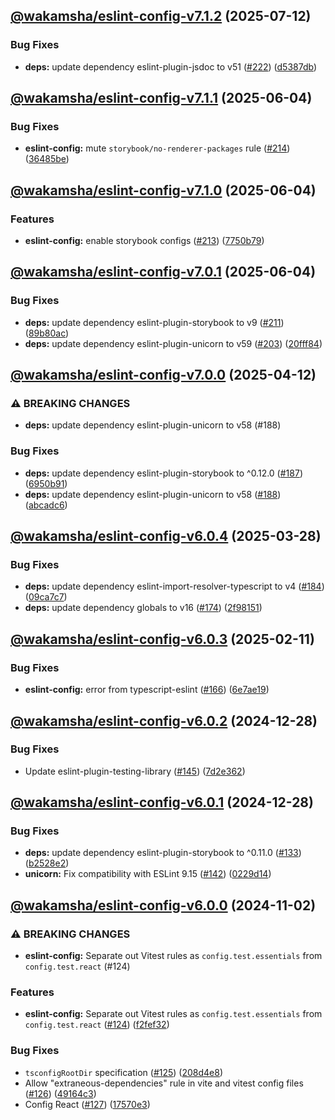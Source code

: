## [@wakamsha/eslint-config-v7.1.2](https://github.com/wakamsha/frontend-tools/compare/@wakamsha/eslint-config-v7.1.1...@wakamsha/eslint-config-v7.1.2) (2025-07-12)

### Bug Fixes

* **deps:** update dependency eslint-plugin-jsdoc to v51 ([#222](https://github.com/wakamsha/frontend-tools/issues/222)) ([d5387db](https://github.com/wakamsha/frontend-tools/commit/d5387dba44253f2d8df089321470d9b17904616d))

## [@wakamsha/eslint-config-v7.1.1](https://github.com/wakamsha/frontend-tools/compare/@wakamsha/eslint-config-v7.1.0...@wakamsha/eslint-config-v7.1.1) (2025-06-04)

### Bug Fixes

* **eslint-config:** mute `storybook/no-renderer-packages` rule ([#214](https://github.com/wakamsha/frontend-tools/issues/214)) ([36485be](https://github.com/wakamsha/frontend-tools/commit/36485be05b7aa2c89bc5d8d05d44fa27a17c012b))

## [@wakamsha/eslint-config-v7.1.0](https://github.com/wakamsha/frontend-tools/compare/@wakamsha/eslint-config-v7.0.1...@wakamsha/eslint-config-v7.1.0) (2025-06-04)

### Features

* **eslint-config:** enable storybook configs ([#213](https://github.com/wakamsha/frontend-tools/issues/213)) ([7750b79](https://github.com/wakamsha/frontend-tools/commit/7750b7932cd0bd47a62f3649934411fd9800b0d5))

## [@wakamsha/eslint-config-v7.0.1](https://github.com/wakamsha/frontend-tools/compare/@wakamsha/eslint-config-v7.0.0...@wakamsha/eslint-config-v7.0.1) (2025-06-04)

### Bug Fixes

* **deps:** update dependency eslint-plugin-storybook to v9 ([#211](https://github.com/wakamsha/frontend-tools/issues/211)) ([89b80ac](https://github.com/wakamsha/frontend-tools/commit/89b80ac70e0c9a0eedc9e6abf375e9904444e0c6))
* **deps:** update dependency eslint-plugin-unicorn to v59 ([#203](https://github.com/wakamsha/frontend-tools/issues/203)) ([20fff84](https://github.com/wakamsha/frontend-tools/commit/20fff84ce48a2c8dff3270b29ebf27170367172c))

## [@wakamsha/eslint-config-v7.0.0](https://github.com/wakamsha/frontend-tools/compare/@wakamsha/eslint-config-v6.0.4...@wakamsha/eslint-config-v7.0.0) (2025-04-12)

### ⚠ BREAKING CHANGES

* **deps:** update dependency eslint-plugin-unicorn to v58 (#188)

### Bug Fixes

* **deps:** update dependency eslint-plugin-storybook to ^0.12.0 ([#187](https://github.com/wakamsha/frontend-tools/issues/187)) ([6950b91](https://github.com/wakamsha/frontend-tools/commit/6950b919085d2785da038ac9221c770d4e313f9c))
* **deps:** update dependency eslint-plugin-unicorn to v58 ([#188](https://github.com/wakamsha/frontend-tools/issues/188)) ([abcadc6](https://github.com/wakamsha/frontend-tools/commit/abcadc698590c5c7049efdae927409f2706f4fb0))

## [@wakamsha/eslint-config-v6.0.4](https://github.com/wakamsha/frontend-tools/compare/@wakamsha/eslint-config-v6.0.3...@wakamsha/eslint-config-v6.0.4) (2025-03-28)

### Bug Fixes

* **deps:** update dependency eslint-import-resolver-typescript to v4 ([#184](https://github.com/wakamsha/frontend-tools/issues/184)) ([09ca7c7](https://github.com/wakamsha/frontend-tools/commit/09ca7c7a2f8a9a6c1720b7058c24ef9bfdff914e))
* **deps:** update dependency globals to v16 ([#174](https://github.com/wakamsha/frontend-tools/issues/174)) ([2f98151](https://github.com/wakamsha/frontend-tools/commit/2f981516aff560c7f4be5328da10160bc7a5168e))

## [@wakamsha/eslint-config-v6.0.3](https://github.com/wakamsha/frontend-tools/compare/@wakamsha/eslint-config-v6.0.2...@wakamsha/eslint-config-v6.0.3) (2025-02-11)

### Bug Fixes

* **eslint-config:** error from typescript-eslint ([#166](https://github.com/wakamsha/frontend-tools/issues/166)) ([6e7ae19](https://github.com/wakamsha/frontend-tools/commit/6e7ae1908ab12fabda8a004e74e0ec6749dc6e41))

## [@wakamsha/eslint-config-v6.0.2](https://github.com/wakamsha/frontend-tools/compare/@wakamsha/eslint-config-v6.0.1...@wakamsha/eslint-config-v6.0.2) (2024-12-28)

### Bug Fixes

* Update eslint-plugin-testing-library ([#145](https://github.com/wakamsha/frontend-tools/issues/145)) ([7d2e362](https://github.com/wakamsha/frontend-tools/commit/7d2e3621c9baefe8a3b78d65ac2af7aeee7057b0))

## [@wakamsha/eslint-config-v6.0.1](https://github.com/wakamsha/frontend-tools/compare/@wakamsha/eslint-config-v6.0.0...@wakamsha/eslint-config-v6.0.1) (2024-12-28)

### Bug Fixes

* **deps:** update dependency eslint-plugin-storybook to ^0.11.0 ([#133](https://github.com/wakamsha/frontend-tools/issues/133)) ([b2528e2](https://github.com/wakamsha/frontend-tools/commit/b2528e2324469bc77df0866950335f331bb2530a))
* **unicorn:** Fix compatibility with ESLint 9.15 ([#142](https://github.com/wakamsha/frontend-tools/issues/142)) ([0229d14](https://github.com/wakamsha/frontend-tools/commit/0229d14c0d517750eb5cc5e08fc7f3bf27be5ec9))

## [@wakamsha/eslint-config-v6.0.0](https://github.com/wakamsha/frontend-tools/compare/@wakamsha/eslint-config-v5.0.2...@wakamsha/eslint-config-v6.0.0) (2024-11-02)

### ⚠ BREAKING CHANGES

* **eslint-config:** Separate out Vitest rules as `config.test.essentials` from `config.test.react` (#124)

### Features

* **eslint-config:** Separate out Vitest rules as `config.test.essentials` from `config.test.react` ([#124](https://github.com/wakamsha/frontend-tools/issues/124)) ([f2fef32](https://github.com/wakamsha/frontend-tools/commit/f2fef32d5395fa395273dea8fd84edf30a8c9243))

### Bug Fixes

* `tsconfigRootDir` specification ([#125](https://github.com/wakamsha/frontend-tools/issues/125)) ([208d4e8](https://github.com/wakamsha/frontend-tools/commit/208d4e81fef8d1296e51d13e997c5d31ef7d7e7f))
* Allow "extraneous-dependencies" rule in vite and vitest config files ([#126](https://github.com/wakamsha/frontend-tools/issues/126)) ([49164c3](https://github.com/wakamsha/frontend-tools/commit/49164c3dcd7486336e225b55981eff65d00d22bc))
* Config React ([#127](https://github.com/wakamsha/frontend-tools/issues/127)) ([17570e3](https://github.com/wakamsha/frontend-tools/commit/17570e3fe4dfd4b5e88e6bef34f04f256ac09f6c))
